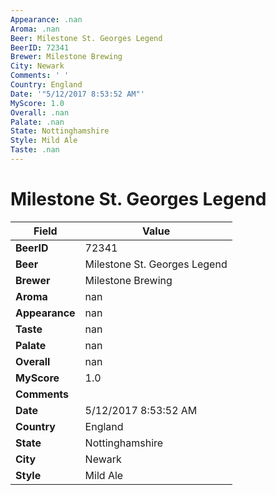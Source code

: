 ```yaml
---
Appearance: .nan
Aroma: .nan
Beer: Milestone St. Georges Legend
BeerID: 72341
Brewer: Milestone Brewing
City: Newark
Comments: ' '
Country: England
Date: '"5/12/2017 8:53:52 AM"'
MyScore: 1.0
Overall: .nan
Palate: .nan
State: Nottinghamshire
Style: Mild Ale
Taste: .nan
---
```


# Milestone St. Georges Legend

| Field         | Value |
|---------------|-------|
| **BeerID** | 72341 |
| **Beer** | Milestone St. Georges Legend |
| **Brewer** | Milestone Brewing |
| **Aroma** | nan |
| **Appearance** | nan |
| **Taste** | nan |
| **Palate** | nan |
| **Overall** | nan |
| **MyScore** | 1.0 |
| **Comments** |   |
| **Date** | 5/12/2017 8:53:52 AM |
| **Country** | England |
| **State** | Nottinghamshire |
| **City** | Newark |
| **Style** | Mild Ale |
